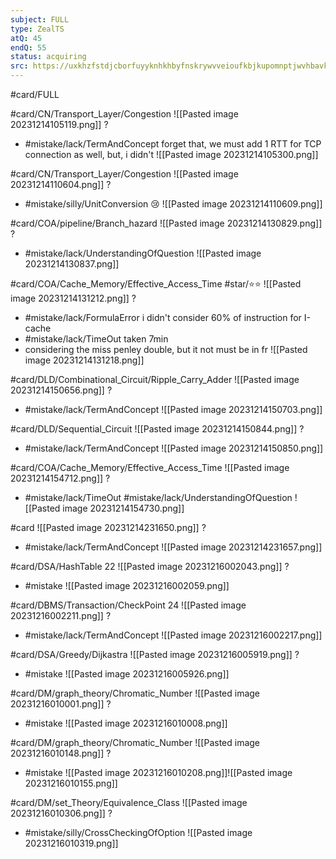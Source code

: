 ```yaml
---
subject: FULL
type: ZealTS
atQ: 45
endQ: 55
status: acquiring
src: https://uxkhzfstdjcborfuyyknhkhbyfnskrywvveioufkbjkupomnptjwvhbavkysuhi.vercel.app/solution.html?testId=63bffdc7ea7189f77e2d84b2&test_id=1
---
```

#card/FULL 

#card/CN/Transport_Layer/Congestion
![[Pasted image 20231214105119.png]]
?
- #mistake/lack/TermAndConcept forget that, we must add 1 RTT for TCP connection as well, but, i didn't
![[Pasted image 20231214105300.png]] <!--SR:!2023-12-16,2,150-->

#card/CN/Transport_Layer/Congestion
![[Pasted image 20231214110604.png]]
?
- #mistake/silly/UnitConversion 😢
![[Pasted image 20231214110609.png]] <!--SR:!2023-12-16,2,150-->


#card/COA/pipeline/Branch_hazard
![[Pasted image 20231214130829.png]]
?
- #mistake/lack/UnderstandingOfQuestion
![[Pasted image 20231214130837.png]] <!--SR:!2023-12-16,2,150-->

#card/COA/Cache_Memory/Effective_Access_Time
#star/⭐⭐
![[Pasted image 20231214131212.png]]
?
- #mistake/lack/FormulaError i didn't consider 60% of instruction for I-cache
- #mistake/lack/TimeOut taken 7min
- considering the miss penley double, but it not must be in fr
![[Pasted image 20231214131218.png]] <!--SR:!2023-12-25,3,150-->


#card/DLD/Combinational_Circuit/Ripple_Carry_Adder
![[Pasted image 20231214150656.png]]
?
- #mistake/lack/TermAndConcept 
![[Pasted image 20231214150703.png]] 

#card/DLD/Sequential_Circuit
![[Pasted image 20231214150844.png]]
?
- #mistake/lack/TermAndConcept 
![[Pasted image 20231214150850.png]] 

#card/COA/Cache_Memory/Effective_Access_Time
![[Pasted image 20231214154712.png]]
?
- #mistake/lack/TimeOut #mistake/lack/UnderstandingOfQuestion
![[Pasted image 20231214154730.png]] <!--SR:!2023-12-16,2,150-->

#card
![[Pasted image 20231214231650.png]]
?
- #mistake/lack/TermAndConcept
![[Pasted image 20231214231657.png]] <!--SR:!2024-01-20,9,198-->

#card/DSA/HashTable 
22 ![[Pasted image 20231216002043.png]]
?
- #mistake
![[Pasted image 20231216002059.png]] 

#card/DBMS/Transaction/CheckPoint
24
![[Pasted image 20231216002211.png]]
?
- #mistake/lack/TermAndConcept 
![[Pasted image 20231216002217.png]] 

#card/DSA/Greedy/Dijkastra 
![[Pasted image 20231216005919.png]]
?
- #mistake
![[Pasted image 20231216005926.png]] 

#card/DM/graph_theory/Chromatic_Number
![[Pasted image 20231216010001.png]]
?
- #mistake
![[Pasted image 20231216010008.png]] 

#card/DM/graph_theory/Chromatic_Number 
![[Pasted image 20231216010148.png]]
?
- #mistake
![[Pasted image 20231216010208.png]]![[Pasted image 20231216010155.png]]

#card/DM/set_Theory/Equivalence_Class 
![[Pasted image 20231216010306.png]]
?
- #mistake/silly/CrossCheckingOfOption 
![[Pasted image 20231216010319.png]] 

